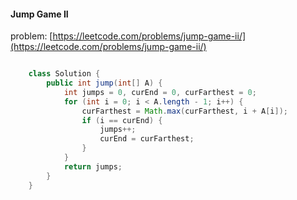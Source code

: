 #### Jump Game II  
problem: [https://leetcode.com/problems/jump-game-ii/](https://leetcode.com/problems/jump-game-ii/)  

```java

    class Solution {
        public int jump(int[] A) {
            int jumps = 0, curEnd = 0, curFarthest = 0;
            for (int i = 0; i < A.length - 1; i++) {
                curFarthest = Math.max(curFarthest, i + A[i]);
                if (i == curEnd) {
                    jumps++;
                    curEnd = curFarthest;
                }
            }
            return jumps;
        }
    }

```